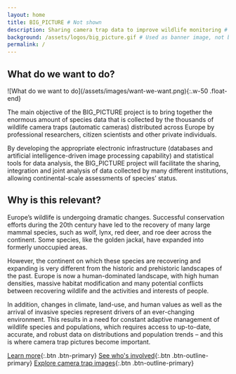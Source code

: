 ```yaml
---
layout: home
title: BIG_PICTURE # Not shown
description: Sharing camera trap data to improve wildlife monitoring # Used for metadata, not shown
background: /assets/logos/big_picture.gif # Used as banner image, not background
permalink: /
---
```


## What do we want to do?

<div markdown="1" class="clearfix">
![What do we want to do](/assets/images/want-we-want.png){:.w-50 .float-end}

The main objective of the BIG_PICTURE project is to bring together the enormous amount of species data that is collected by the thousands of wildlife camera traps (automatic cameras) distributed across Europe by professional researchers, citizen scientists and other private individuals.

By developing the appropriate electronic infrastructure (databases and artificial intelligence-driven image processing capability) and statistical tools for data analysis, the BIG_PICTURE project will facilitate the sharing, integration and joint analysis of data collected by many different institutions, allowing continental-scale assessments of species’ status.
</div>

## Why is this relevant?

Europe’s wildlife is undergoing dramatic changes. Successful conservation efforts during the 20th century have led to the recovery of many large mammal species, such as wolf, lynx, red deer, and roe deer across the continent. Some species, like the golden jackal, have expanded into formerly unoccupied areas.

However, the continent on which these species are recovering and expanding is very different from the historic and prehistoric landscapes of the past. Europe is now a human-dominated landscape, with high human densities, massive habitat modification and many potential conflicts between recovering wildlife and the activities and interests of people.

In addition, changes in climate, land-use, and human values as well as the arrival of invasive species represent drivers of an ever-changing environment. This results in a need for constant adaptive management of wildlife species and populations, which requires access to up-to-date, accurate, and robust data on distributions and population trends – and this is where camera trap pictures become important.

[Learn more](/about/){:.btn .btn-primary}
[See who's involved](/partners/){:.btn .btn-outline-primary}
[Explore camera trap images](/gallery/){:.btn .btn-outline-primary}
